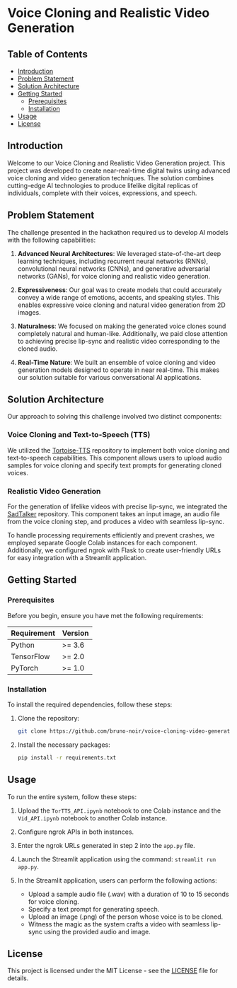 # Voice Cloning and Realistic Video Generation

## Table of Contents
- [Introduction](#introduction)
- [Problem Statement](#problem-statement)
- [Solution Architecture](#solution-architecture)
- [Getting Started](#getting-started)
  - [Prerequisites](#prerequisites)
  - [Installation](#installation)
- [Usage](#usage)
- [License](#license)

## Introduction

Welcome to our Voice Cloning and Realistic Video Generation project. This project was developed to create near-real-time digital twins using advanced voice cloning and video generation techniques. The solution combines cutting-edge AI technologies to produce lifelike digital replicas of individuals, complete with their voices, expressions, and speech.

## Problem Statement

The challenge presented in the hackathon required us to develop AI models with the following capabilities:

1. **Advanced Neural Architectures**: We leveraged state-of-the-art deep learning techniques, including recurrent neural networks (RNNs), convolutional neural networks (CNNs), and generative adversarial networks (GANs), for voice cloning and realistic video generation.

2. **Expressiveness**: Our goal was to create models that could accurately convey a wide range of emotions, accents, and speaking styles. This enables expressive voice cloning and natural video generation from 2D images.

3. **Naturalness**: We focused on making the generated voice clones sound completely natural and human-like. Additionally, we paid close attention to achieving precise lip-sync and realistic video corresponding to the cloned audio.

4. **Real-Time Nature**: We built an ensemble of voice cloning and video generation models designed to operate in near real-time. This makes our solution suitable for various conversational AI applications.

## Solution Architecture

Our approach to solving this challenge involved two distinct components:

### Voice Cloning and Text-to-Speech (TTS)

We utilized the [Tortoise-TTS](https://github.com/neonbjb/tortoise-tts) repository to implement both voice cloning and text-to-speech capabilities. This component allows users to upload audio samples for voice cloning and specify text prompts for generating cloned voices.

### Realistic Video Generation

For the generation of lifelike videos with precise lip-sync, we integrated the [SadTalker](https://github.com/OpenTalker/SadTalker) repository. This component takes an input image, an audio file from the voice cloning step, and produces a video with seamless lip-sync.

To handle processing requirements efficiently and prevent crashes, we employed separate Google Colab instances for each component. Additionally, we configured ngrok with Flask to create user-friendly URLs for easy integration with a Streamlit application.

## Getting Started

### Prerequisites

Before you begin, ensure you have met the following requirements:

| Requirement       | Version    |
|-------------------|------------|
| Python            | >= 3.6     |
| TensorFlow        | >= 2.0     |
| PyTorch           | >= 1.0     |

### Installation

To install the required dependencies, follow these steps:

1. Clone the repository:

   ```bash
   git clone https://github.com/bruno-noir/voice-cloning-video-generation.git
   
2. Install the necessary packages:

   ```bash
   pip install -r requirements.txt

## Usage

To run the entire system, follow these steps:

1. Upload the `TorTTS_API.ipynb` notebook to one Colab instance and the `Vid_API.ipynb` notebook to another Colab instance.

2. Configure ngrok APIs in both instances.

3. Enter the ngrok URLs generated in step 2 into the `app.py` file.

4. Launch the Streamlit application using the command: `streamlit run app.py`.

5. In the Streamlit application, users can perform the following actions:
   - Upload a sample audio file (.wav) with a duration of 10 to 15 seconds for voice cloning.
   - Specify a text prompt for generating speech.
   - Upload an image (.png) of the person whose voice is to be cloned.
   - Witness the magic as the system crafts a video with seamless lip-sync using the provided audio and image.

## License

This project is licensed under the MIT License - see the [LICENSE](LICENSE) file for details.

